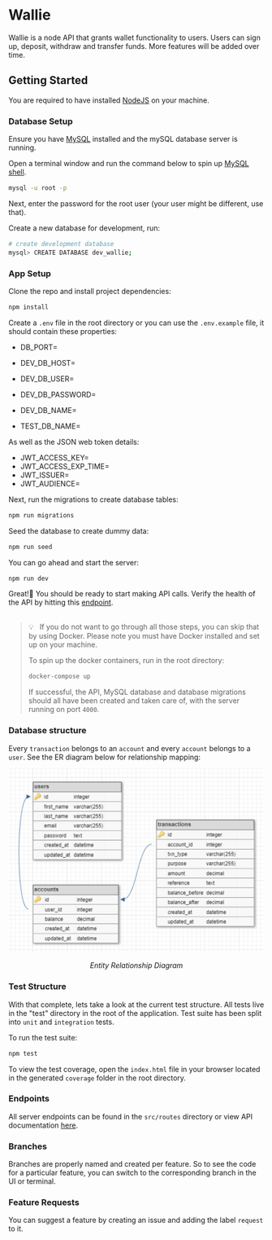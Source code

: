 # Wallie

Wallie is a node API that grants wallet functionality to users. Users can sign up, deposit, withdraw and transfer funds. More features will be added over time.

## Getting Started

You are required to have installed [NodeJS](https://nodejs.org/en/download) on your machine.

### Database Setup

Ensure you have [MySQL](https://dev.mysql.com/downloads/mysql/) installed and the mySQL database server is running.

Open a terminal window and run the command below to spin up [MySQL shell](https://dev.mysql.com/doc/mysql-shell/8.0/en/mysql-shell-interactive-code-execution.html).

```sh
mysql -u root -p
```

Next, enter the password for the root user (your user might be different, use that).

Create a new database for development, run:

```sh
# create development database
mysql> CREATE DATABASE dev_wallie;
```

### App Setup

Clone the repo and install project dependencies:

```sh
npm install
```

Create a `.env` file in the root directory or you can use the `.env.example` file, it should contain these properties:

-   DB_PORT=

-   DEV_DB_HOST=
-   DEV_DB_USER=
-   DEV_DB_PASSWORD=
-   DEV_DB_NAME=
-   TEST_DB_NAME=

As well as the JSON web token details:

-   JWT_ACCESS_KEY=
-   JWT_ACCESS_EXP_TIME=
-   JWT_ISSUER=
-   JWT_AUDIENCE=

Next, run the migrations to create database tables:

```sh
npm run migrations
```

Seed the database to create dummy data:

```sh
npm run seed
```

You can go ahead and start the server:

```sh
npm run dev
```

Great!🚀 You should be ready to start making API calls. Verify the health of the API by hitting this [endpoint](http://localhost:4000/status).
<br></br>

> 💡 &nbsp; If you do not want to go through all those steps, you can skip that by using Docker. Please note you must have Docker installed and set up on your machine.
>
> To spin up the docker containers, run in the root directory:
>
> ```sh
> docker-compose up
> ```
>
> If successful, the API, MySQL database and database migrations should all have been created and taken care of, with the server running on port `4000`.

### Database structure

Every `transaction` belongs to an `account` and every `account` belongs to a `user`. See the ER diagram below for relationship mapping:

<p align="center" style="margin: 0"><img src="./src/images/schema pic.png" /><p align="center"><i>Entity Relationship Diagram</i></p></p>

<!-- ![database ER diagram](/images/schema%20pic.png)
_Entity Relationship Diagram_    -->

### Test Structure

With that complete, lets take a look at the current test structure. All tests live in the "test" directory in the root of the application. Test suite has been split into `unit` and `integration` tests.

To run the test suite:

```sh
npm test
```

To view the test coverage, open the `index.html` file in your browser located in the generated `coverage` folder in the root directory.

### Endpoints

All server endpoints can be found in the `src/routes` directory or view API documentation [here](https://documenter.getpostman.com/view/22366860/2s93CExwfx).

### Branches

Branches are properly named and created per feature. So to see the code for a particular feature, you can switch to the corresponding branch in the UI or terminal.

### Feature Requests

You can suggest a feature by creating an issue and adding the label `request` to it.
